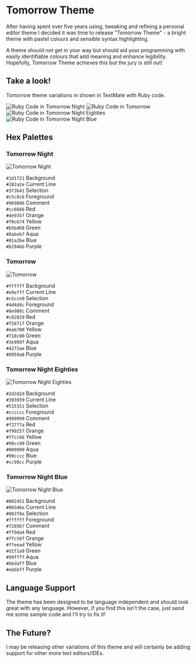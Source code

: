 # Tomorrow Theme
After having spent over five years using, tweaking and refining a personal editor theme I decided it was time to release "Tomorrow Theme" - a bright theme with pastel colours and sensible syntax highlighting. 

A theme should not get in your way but should aid your programming with easily identifiable colours that add meaning and enhance legibility. Hopefully, Tomorrow Theme achieves this but the jury is still out!

## Take a look!
Tomorrow theme variations in shown in TextMate with Ruby code.

![Ruby Code in Tomorrow Night](https://github.com/ChrisKempson/Tomorrow-Theme/raw/master/Tomorrow-Night.png)
![Ruby Code in Tomorrow](https://github.com/ChrisKempson/Tomorrow-Theme/raw/master/Tomorrow.png)
![Ruby Code in Tomorrow Night Eighties](https://github.com/ChrisKempson/Tomorrow-Theme/raw/master/Tomorrow-Night-Eighties.png)
![Ruby Code in Tomorrow Night Blue](https://github.com/ChrisKempson/Tomorrow-Theme/raw/master/Tomorrow-Night-Blue.png)

## Hex Palettes

### Tomorrow Night
![Tomorrow Night](https://github.com/ChrisKempson/Tomorrow-Theme/raw/master/Tomorrow-Night-Palette.png)

`#1d1f21` Background  
`#282a2e` Current Line  
`#373b41` Selection  
`#c5c8c6` Foreground  
`#969896` Comment  
`#cc6666` Red  
`#de935f` Orange  
`#f0c674` Yellow  
`#b5bd68` Green  
`#8abeb7` Aqua  
`#81a2be` Blue  
`#b294bb` Purple  

### Tomorrow
![Tomorrow](https://github.com/ChrisKempson/Tomorrow-Theme/raw/master/Tomorrow-Palette.png)

`#ffffff` Background  
`#e9efff` Current Line  
`#c5cce9` Selection  
`#4d4d4c` Foreground  
`#8e908c` Comment  
`#c82829` Red  
`#f5871f` Orange  
`#eab700` Yellow  
`#718c00` Green  
`#3e999f` Aqua  
`#4271ae` Blue  
`#8959a8` Purple

### Tomorrow Night Eighties
![Tomorrow Night Eighties](https://github.com/ChrisKempson/Tomorrow-Theme/raw/master/Tomorrow-Night-Eighties-Palette.png)

`#2d2d2d` Background  
`#393939` Current Line  
`#515151` Selection  
`#cccccc` Foreground  
`#999999` Comment  
`#f2777a` Red  
`#f99157` Orange  
`#ffcc66` Yellow  
`#99cc99` Green  
`#009999` Aqua  
`#99cccc` Blue  
`#cc99cc` Purple

### Tomorrow Night Blue
![Tomorrow Night Blue](https://github.com/ChrisKempson/Tomorrow-Theme/raw/master/Tomorrow-Night-Blue-Palette.png)

`#002451` Background  
`#00346e` Current Line  
`#003f8e` Selection  
`#ffffff` Foreground  
`#7285b7` Comment  
`#ff9da4` Red  
`#ffc58f` Orange  
`#ffeead` Yellow  
`#d1f1a9` Green  
`#99ffff` Aqua  
`#bbdaff` Blue  
`#ebbbff` Purple

## Language Support
The theme has been designed to be language independent and should look great with any language. However, if you find this isn't the case, just send me some sample code and I'll try to fix it!

## The Future?
I may be releasing other variations of this theme and will certainly be adding support for other more text editors/IDEs.
